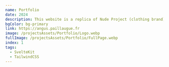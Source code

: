 ```yaml
---
name: Portfolio
date: 2024
description: This website is a replica of Nude Project (clothing brand) made with SvelteKit.
bgColor: bg-primary
link: https://angus.paillaugue.fr
image: /projectsAssets/Portfolio/Logo.webp
fullImage: /projectsAssets/Portfolio/FullPage.webp
index: 1
tags:
  - SvelteKit
  - TailwindCSS
---
```

